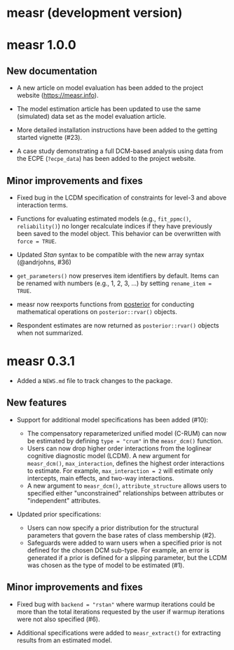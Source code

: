 # measr (development version)

# measr 1.0.0

## New documentation

* A new article on model evaluation has been added to the project website (https://measr.info).

* The model estimation article has been updated to use the same (simulated) data set as the model evaluation article.

* More detailed installation instructions have been added to the getting started vignette (#23).

* A case study demonstrating a full DCM-based analysis using data from the ECPE (`?ecpe_data`) has been added to the project website.

## Minor improvements and fixes

* Fixed bug in the LCDM specification of constraints for level-3 and above interaction terms.

* Functions for evaluating estimated models (e.g., `fit_ppmc()`, `reliability()`) no longer recalculate indices if they have previously been saved to the model object. This behavior can be overwritten with `force = TRUE`.

* Updated *Stan* syntax to be compatible with the new array syntax (@andrjohns, #36)

* `get_parameters()` now preserves item identifiers by default. Items can be renamed with numbers (e.g., 1, 2, 3, ...) by setting `rename_item = TRUE`.

* measr now reexports functions from [posterior](https://mc-stan.org/posterior/) for conducting mathematical operations on `posterior::rvar()` objects.

* Respondent estimates are now returned as `posterior::rvar()` objects when not summarized.

# measr 0.3.1

* Added a `NEWS.md` file to track changes to the package.

## New features

* Support for additional model specifications has been added (#10):
  * The compensatory reparameterized unified model (C-RUM) can now be estimated by defining `type = "crum"` in the `measr_dcm()` function.
  * Users can now drop higher order interactions from the loglinear cognitive diagnostic model (LCDM). A new argument for `measr_dcm()`, `max_interaction`, defines the highest order interactions to estimate. For example, `max_interaction = 2` will estimate only intercepts, main effects, and two-way interactions.
  * A new argument to `measr_dcm()`, `attribute_structure` allows users to specified either "unconstrained" relationships between attributes or "independent" attributes.

* Updated prior specifications:
  * Users can now specify a prior distribution for the structural parameters that govern the base rates of class membership (#2).
  * Safeguards were added to warn users when a specified prior is not defined for the chosen DCM sub-type. For example, an error is generated if a prior is defined for a slipping parameter, but the LCDM was chosen as the type of model to be estimated (#1).

## Minor improvements and fixes

* Fixed bug with `backend = "rstan"` where warmup iterations could be more than the total iterations requested by the user if warmup iterations were not also specified (#6).

* Additional specifications were added to `measr_extract()` for extracting results from an estimated model.
